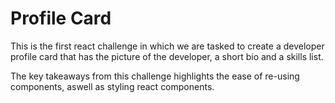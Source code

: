 # Profile Card

This is the first react challenge in which we are tasked to create a developer profile card that has the picture of the developer, a short bio and a skills list.

The key takeaways from this challenge highlights the ease of re-using components, aswell as styling react components.
